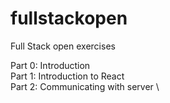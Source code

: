 # fullstackopen
Full Stack open exercises

Part 0: Introduction \
Part 1: Introduction to React \
Part 2: Communicating with server \
